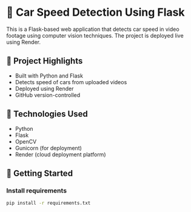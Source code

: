 # 🚗 Car Speed Detection Using Flask

This is a Flask-based web application that detects car speed in video footage using computer vision techniques. The project is deployed live using Render.

## 🧠 Project Highlights

- Built with Python and Flask
- Detects speed of cars from uploaded videos
- Deployed using Render
- GitHub version-controlled

## 🔧 Technologies Used

- Python
- Flask
- OpenCV
- Gunicorn (for deployment)
- Render (cloud deployment platform)

## 🚀 Getting Started

### Install requirements

```bash
pip install -r requirements.txt
